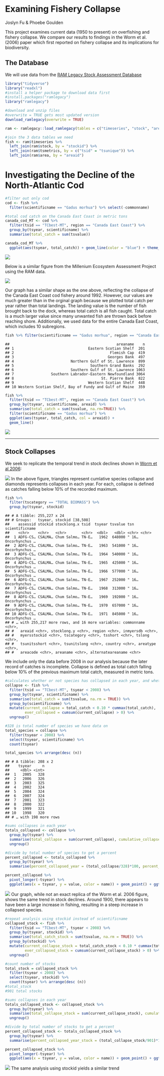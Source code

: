 Examining Fishery Collapse
================
Joslyn Fu & Phoebe Goulden

This project examines current data (1950 to present) on overfishing and fishery collapse. We compare our results to findings in the Worm et al. (2006) paper which first reported on fishery collapse and its implications for biodiversity.

The Database
------------

We will use data from the [RAM Legacy Stock Assessment Database](https://doi.org/10.5281/zenodo.2542918)

``` r
library("tidyverse")
library("readxl")
#install a helper package to download data first
#install.packages("ramlegacy")
library("ramlegacy")
```

``` r
#download and unzip files
#overwrite = TRUE gets most updated version
download_ramlegacy(overwrite = TRUE)
```

``` r
ram <- ramlegacy::load_ramlegacy(tables = c("timeseries", "stock", "area", "tsmetrics"))
```

``` r
#join the 3 data tables we need
fish <- ram$timeseries %>%
  left_join(ram$stock, by = "stockid") %>%
  left_join(ram$tsmetrics, by = c("tsid" = "tsunique")) %>%
  left_join(ram$area, by = "areaid")
```

Investigating the Decline of the North-Atlantic Cod
===================================================

``` r
#filter out only cod
cod <- fish %>% 
  filter(scientificname == "Gadus morhua") %>% select(-commonname)       %>% distinct() 

#total cod catch on the Canada East Coast in metric tons
canada_cod_MT <- cod %>% 
  filter(tsid == "TCbest-MT", region == "Canada East Coast") %>%
  group_by(tsyear, scientificname) %>% 
  summarise(total_catch = sum(tsvalue)) 

canada_cod_MT %>%
  ggplot(aes(tsyear, total_catch)) + geom_line(color = "blue") + theme_light() + labs(x = "Years", y = "Total Catch (MT)", title = "Trend in Cod Catch on the Canada East Coast")
```

![](fish-assignment_files/figure-markdown_github/unnamed-chunk-6-1.png)

Below is a similar figure from the Millenium Ecosystem Assessment Project using the RAM data.

![](http://espm-157.carlboettiger.info/img/cod.jpg)

Our graph has a similar shape as the one above, reflecting the collapse of the Canada East Coast cod fishery around 1992. However, our values are much greater than in the orginal graph because we plotted total catch per year rather than total landings. The landing value is the number of fish brought back to the dock, whereas total catch is all fish caught. Total catch is a much larger value since many unwanted fish are thrown back before reaching shore. Additionally, we used data for the entire Canada East Coast, which includes 10 subregions.

``` r
fish %>% filter(scientificname == "Gadus morhua", region == "Canada East Coast") %>% count(areaname)
```

    ##                                                 areaname    n
    ## 1                                  Eastern Scotian Shelf  201
    ## 2                                            Flemish Cap  419
    ## 3                                           Georges Bank  497
    ## 4                          Northern Gulf of St. Lawrence  899
    ## 5                                   Southern Grand Banks  292
    ## 6                          Southern Gulf of St. Lawrence 1063
    ## 7                 Southern Labrador-Eastern Newfoundland 3064
    ## 8                                        St. Pierre Bank  822
    ## 9                                  Western Scotian Shelf  448
    ## 10 Western Scotian Shelf, Bay of Fundy and Gulf of Maine  359

``` r
fish %>% 
  filter(tsid == "TCbest-MT", region == "Canada East Coast") %>%
  group_by(tsyear, scientificname, areaid) %>% 
  summarise(total_catch = sum(tsvalue, na.rm=TRUE)) %>% 
  filter(scientificname == "Gadus morhua") %>%
  ggplot(aes(tsyear, total_catch, col = areaid)) + 
  geom_line()
```

![](fish-assignment_files/figure-markdown_github/unnamed-chunk-7-1.png)

------------------------------------------------------------------------

Stock Collapses
---------------

We seek to replicate the temporal trend in stock declines shown in [Worm et al 2006](http://doi.org/10.1126/science.1132294):

![](http://espm-157.carlboettiger.info/img/worm2006.jpg) In the above figure, triangles represent cumlative species collapse and diamonds represents collapses in each year. For each, collapse is defined as catches falling below 10% of the recorded maximum.

``` r
fish %>% 
  filter(tscategory == "TOTAL BIOMASS") %>%
  group_by(tsyear, stockid) 
```

    ## # A tibble: 255,227 x 24
    ## # Groups:   tsyear, stockid [38,508]
    ##    assessid stockid stocklong.x tsid  tsyear tsvalue tsn   scientificname
    ##    <chr>    <chr>   <chr>       <chr>  <dbl>   <dbl> <chr> <chr>         
    ##  1 ADFG-CS… CSALMA… Chum Salmo… TN-E…   1962  648000 " 16… Oncorhynchus …
    ##  2 ADFG-CS… CSALMA… Chum Salmo… TN-E…   1963  541000 " 16… Oncorhynchus …
    ##  3 ADFG-CS… CSALMA… Chum Salmo… TN-E…   1964  540000 " 16… Oncorhynchus …
    ##  4 ADFG-CS… CSALMA… Chum Salmo… TN-E…   1965  425000 " 16… Oncorhynchus …
    ##  5 ADFG-CS… CSALMA… Chum Salmo… TN-E…   1966  577000 " 16… Oncorhynchus …
    ##  6 ADFG-CS… CSALMA… Chum Salmo… TN-E…   1967  252000 " 16… Oncorhynchus …
    ##  7 ADFG-CS… CSALMA… Chum Salmo… TN-E…   1968  313000 " 16… Oncorhynchus …
    ##  8 ADFG-CS… CSALMA… Chum Salmo… TN-E…   1969  192000 " 16… Oncorhynchus …
    ##  9 ADFG-CS… CSALMA… Chum Salmo… TN-E…   1970  657000 " 16… Oncorhynchus …
    ## 10 ADFG-CS… CSALMA… Chum Salmo… TN-E…   1971  845000 " 16… Oncorhynchus …
    ## # … with 255,217 more rows, and 16 more variables: commonname <chr>,
    ## #   areaid <chr>, stocklong.y <chr>, region <chr>, inmyersdb <chr>,
    ## #   myersstockid <chr>, tscategory <chr>, tsshort <chr>, tslong <chr>,
    ## #   tsunitsshort <chr>, tsunitslong <chr>, country <chr>, areatype <chr>,
    ## #   areacode <chr>, areaname <chr>, alternateareaname <chr>

We include only the data before 2008 in our analysis because the later record of catches is incomplete. Collapse is defined as total catch falling below 10% of the previous maximum total catch, measured in metric tons.

``` r
#calculates whether or not species has collapsed in each year, and whether it has ever collapsed
collapse <- fish %>%
  filter(tsid == "TCbest-MT", tsyear < 2008) %>%
  group_by(tsyear, scientificname) %>% 
  summarise(total_catch = sum(tsvalue, na.rm = TRUE)) %>%
  group_by(scientificname) %>%
  mutate(current_collapse = total_catch < 0.10 * cummax(total_catch),
         ever_collapsed = cumsum(current_collapse) > 0) %>%
  ungroup()
```

``` r
#328 is total number of species we have data on
total_species = collapse %>%
  filter(tsyear < 2008) %>%
  select(tsyear, scientificname) %>%
  count(tsyear) 

total_species %>% arrange(desc (n))
```

    ## # A tibble: 208 x 2
    ##    tsyear     n
    ##     <dbl> <int>
    ##  1   2005   328
    ##  2   2006   326
    ##  3   2003   325
    ##  4   2002   324
    ##  5   2004   324
    ##  6   2007   324
    ##  7   2001   323
    ##  8   2000   322
    ##  9   1999   321
    ## 10   1998   320
    ## # … with 198 more rows

``` r
#sums collapses in each year
totals_collapsed <- collapse %>%
  group_by(tsyear) %>%
  summarise(total_collapse = sum(current_collapse), cumulative_collapse = sum(ever_collapsed)) %>%
  ungroup()

#divide by total number of species to get a percent
percent_collapsed <- totals_collapsed %>% 
  group_by(tsyear) %>%
  summarise(percent_collapsed_year = (total_collapse/328)*100, percent_collapsed_cumulative = (cumulative_collapse/328)*100)

percent_collapsed %>%  
  pivot_longer(-tsyear) %>%
  ggplot(aes(x = tsyear, y = value, color = name)) + geom_point() + ggtitle("Fishery Collapse Over Time") + xlab("Year") + ylab("% Species Collapsed") + labs(color = "Legend") + scale_y_reverse() + theme_light()
```

![](fish-assignment_files/figure-markdown_github/unnamed-chunk-11-1.png) Our graph, while not an exact replica of the Worm et al. 2006 figure, shows the same trend in stock declines. Around 1900, there appears to have been a large increase in fishing, resulting in a steep increase in collapsed species.

``` r
#repeat analysis using stockid instead of scientificname
collapsed_stock <- fish %>%
  filter(tsid == "TCbest-MT", tsyear < 2008) %>%
  group_by(tsyear, stockid) %>% 
  summarise(total_catch_stock = sum(tsvalue, na.rm = TRUE)) %>%
  group_by(stockid) %>%
  mutate(current_collapse_stock = total_catch_stock < 0.10 * cummax(total_catch_stock),
         ever_collapsed_stock = cumsum(current_collapse_stock) > 0) %>%
  ungroup()
```

``` r
#count number of stocks
total_stock = collapsed_stock %>%
  filter(tsyear < 2008) %>%
  select(tsyear, stockid) %>%
  count(tsyear) %>% arrange(desc (n))
#total_stock
#901 total stocks
```

``` r
#sums collapses in each year
totals_collapsed_stock <- collapsed_stock %>%
  group_by(tsyear) %>%
  summarise(total_collapse_stock = sum(current_collapse_stock), cumulative_collapse_stock = sum(ever_collapsed_stock)) %>%
  ungroup()

#divide by total number of stocks to get a percent
percent_collapsed_stock <- totals_collapsed_stock %>% 
  group_by(tsyear) %>%
  summarise(percent_collapsed_year_stock = (total_collapse_stock/901)*100, percent_collapsed_cumulative_stock = (cumulative_collapse_stock/901)*100)

percent_collapsed_stock %>%  
  pivot_longer(-tsyear) %>%
  ggplot(aes(x = tsyear, y = value, color = name)) + geom_point() + ggtitle("Fishery Collapse Over Time") + xlab("Year") + ylab("% Stocks Collapsed") + labs(color = "Legend") + scale_y_reverse() + theme_light() + scale_fill_discrete(labels = c("Cumulative Stock Collapses", "Stock Collapses Per Year"))
```

![](fish-assignment_files/figure-markdown_github/unnamed-chunk-14-1.png) The same analysis using stockid yields a similar trend
